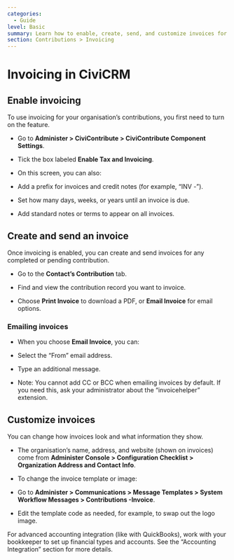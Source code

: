 ```yaml
---
categories:
  - Guide
level: Basic
summary: Learn how to enable, create, send, and customize invoices for contributions in CiviCRM, step by step, using simple instructions.
section: Contributions > Invoicing
---
```


# Invoicing in CiviCRM

## Enable invoicing

To use invoicing for your organisation’s contributions, you first need to turn on the feature.

- Go to **Administer > CiviContribute > CiviContribute Component Settings**.

- Tick the box labeled **Enable Tax and Invoicing**.

- On this screen, you can also:

- Add a prefix for invoices and credit notes (for example, “INV
-”).

- Set how many days, weeks, or years until an invoice is due.

- Add standard notes or terms to appear on all invoices.

## Create and send an invoice

Once invoicing is enabled, you can create and send invoices for any completed or pending contribution.

- Go to the **Contact’s Contribution** tab.

- Find and view the contribution record you want to invoice.

- Choose **Print Invoice** to download a PDF, or **Email Invoice** for email options.

### Emailing invoices

- When you choose **Email Invoice**, you can:

- Select the “From” email address.

- Type an additional message.

- Note: You cannot add CC or BCC when emailing invoices by default. If you need this, ask your administrator about the “invoicehelper” extension.

## Customize invoices

You can change how invoices look and what information they show.

- The organisation’s name, address, and website (shown on invoices) come from **Administer Console > Configuration Checklist > Organization Address and Contact Info**.

- To change the invoice template or image:

- Go to **Administer > Communications > Message Templates > System Workflow Messages > Contributions
-Invoice**.

- Edit the template code as needed, for example, to swap out the logo image.

For advanced accounting integration (like with QuickBooks), work with your bookkeeper to set up financial types and accounts. See the “Accounting Integration” section for more details.

<!--
Source: https://docs.civicrm.org/user/en/latest/contributions/invoicing/
 -->

<!--
Suggestion: The original page is a step
-by-step guide focused on enabling and using invoicing, with some brief reference material about customization. According to Diátaxis, this is best classified as a "Guide" (problem-oriented how-to). The customization and integration details could be split into a separate Reference or Tutorial page for advanced users if needed. -->
